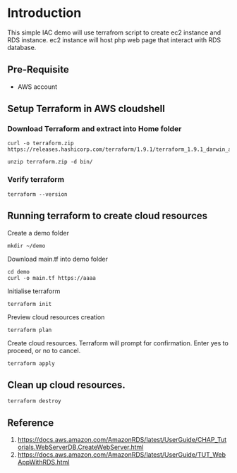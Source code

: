 # Introduction
This simple IAC demo will use terrafrom script to create ec2 instance and RDS instance.
ec2 instance will host php web page that interact with RDS database.

## Pre-Requisite
- AWS account

## Setup Terraform in AWS cloudshell

### Download Terraform and extract into Home folder

```
curl -o terraform.zip https://releases.hashicorp.com/terraform/1.9.1/terraform_1.9.1_darwin_arm64.zip
```
```
unzip terraform.zip -d bin/
```
### Verify terraform
```
terraform --version
```

## Running terraform to create cloud resources 
Create a demo folder
```
mkdir ~/demo
```
Download main.tf into demo folder
```
cd demo
curl -o main.tf https://aaaa
```
Initialise terraform
```
terraform init
```
Preview cloud resources creation
```
terraform plan
```
Create cloud resources. Terraform will prompt for confirmation. Enter yes to proceed, or no to cancel.
```
terraform apply
```
## Clean up cloud resources. 
```
terraform destroy
```


## Reference
1. https://docs.aws.amazon.com/AmazonRDS/latest/UserGuide/CHAP_Tutorials.WebServerDB.CreateWebServer.html
2. https://docs.aws.amazon.com/AmazonRDS/latest/UserGuide/TUT_WebAppWithRDS.html

   
